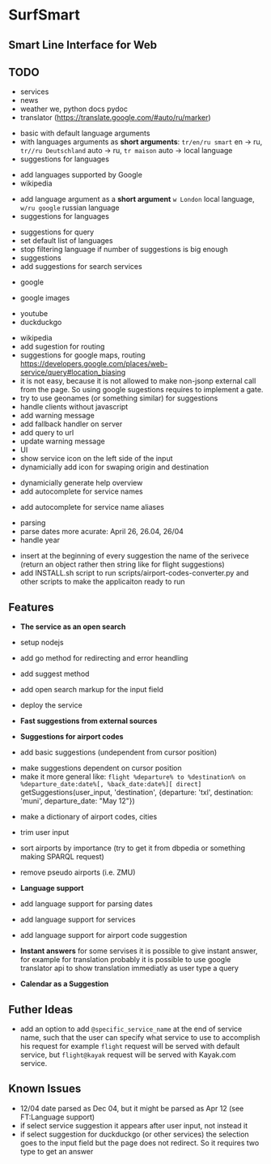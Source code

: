 # SurfSmart
## Smart Line Interface for Web

## TODO
 - services
  - news
  - weather we, python docs pydoc
  - translator (https://translate.google.com/#auto/ru/marker)
   + basic with default language arguments
   + with languages arguments as **short arguments**: `tr/en/ru smart` en -> ru, `tr//ru Deutschland` auto -> ru, `tr maison` auto -> local language
   + suggestions for languages
   - add languages supported by Google
  - wikipedia
   + add language argument as a **short argument** `w London` local language, `w/ru google` russian language
   + suggestions for languages
   - suggestions for query
   - set default list of languages
   - stop filtering language if number of suggestions is big enough
 - suggestions
  - add suggestions for search services
   + google
   - google images
   + youtube
   + duckduckgo
   - wikipedia
  - add sugestion for routing
  - suggestions for google maps, routing https://developers.google.com/places/web-service/query#location_biasing
   - it is not easy, because it is not allowed to make non-jsonp external call from the page. So using google sugestions requires to implement a gate.
   - try to use geonames (or something similar) for suggestions
 - handle clients without javascript
  - add warning message
  - add fallback handler on server
  - add query to url
  - update warning message
 - UI
  - show service icon on the left side of the input
  - dynamicially add icon for swaping origin and destination
 + dynamicially generate help overview
 + add autocomplete for service names
 - add autocomplete for service name aliases
 + parsing
  + parse dates more acurate: April 26, 26.04, 26/04
  + handle year
 - insert at the beginning of every suggestion the name of the serivece (return an object rather then string like for flight suggestions)
 - add INSTALL.sh script to run scripts/airport-codes-converter.py and other scripts to make the applicaiton ready to run

## Features
 - **The service as an open search**
  - setup nodejs
  - add go method for redirecting and error heandling
  - add suggest method
  - add open search markup for the input field
  - deploy the service
 
 - **Fast suggestions from external sources**

 - **Suggestions for airport codes**
  + add basic suggestions (undependent from cursor position)
  - make suggestions dependent on cursor position
   - make it more general like: `flight %departure% to %destination% on %departure_date:date%[, %back_date:date%][ direct]`
     getSuggestions(user_input, 'destination', {departure: 'txl', destination: 'muni', departure_date: "May 12"})
  + make a dictionary of airport codes, cities
  - trim user input
  - sort airports by importance (try to get it from dbpedia or something making SPARQL request)
  - remove pseudo airports (i.e. ZMU)

 - **Language support**
  - add language support for parsing dates
  - add language support for services
  - add language support for airport code suggestion

 - **Instant answers**
   for some servises it is possible to give instant answer, for example for translation probably it is possible to use google translator api to show translation immediatly as user type a query

 - **Calendar as a Suggestion**

## Futher Ideas
 - add an option to add `@specific_service_name` at the end of service name, such that the user can specify what service to use to accomplish his request
   for example `flight` request will be served with default service, but `flight@kayak` request will be served with Kayak.com service.

## Known Issues
 - 12/04 date parsed as Dec 04, but it might be parsed as Apr 12 (see FT:Language support)
 - if select service suggestion it appears after user input, not instead it
 - if select suggestion for duckduckgo (or other services) the selection goes to the input field but the page does not redirect. So it requires two type to get an answer


